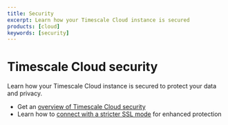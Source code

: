 ```yaml
---
title: Security
excerpt: Learn how your Timescale Cloud instance is secured
products: [cloud]
keywords: [security]
---
```


# Timescale Cloud security

Learn how your Timescale Cloud instance is secured to protect your data and
privacy.

*   Get an [overview of Timescale Cloud security][overview]
*   Learn how to [connect with a stricter SSL mode][ssl] for enhanced protection

[overview]: /use-timescale/:currentVersion:/security/overview/
[ssl]: /use-timescale/:currentVersion:/security/strict-ssl/
